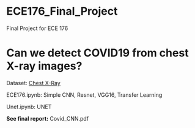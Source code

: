# ECE176_Final_Project
Final Project for ECE 176

# Can we detect COVID19 from chest X-ray images? 

Dataset: [Chest X-Ray](https://www.kaggle.com/datasets/praveengovi/coronahack-chest-xraydataset)

ECE176.ipynb: Simple CNN, Resnet, VGG16, Transfer Learning

Unet.ipynb: UNET

**See final report:** Covid_CNN.pdf

